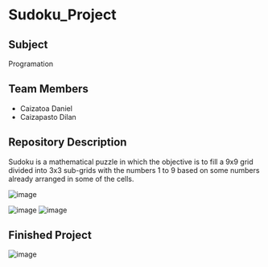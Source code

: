 # Sudoku_Project

## Subject
Programation

## Team Members
- Caizatoa Daniel
- Caizapasto Dilan

## Repository Description

Sudoku is a mathematical puzzle in which the objective is to fill a 9x9 grid divided into 3x3 sub-grids with the numbers 1 to 9 based on some numbers already arranged in some of the cells.

![image](https://github.com/user-attachments/assets/43d06d05-7504-4f84-ac7e-78151e8cabed)


![image](https://github.com/user-attachments/assets/b25e6a59-a7d1-464a-a3af-bdc914fc7a42)
![image](https://github.com/user-attachments/assets/031a82b6-14dd-48fd-bf19-1ecbe9589b7b)

## Finished Project
![image](https://github.com/user-attachments/assets/ed384d8d-a59b-4431-b80d-2d3859767fd2)


